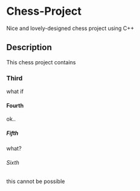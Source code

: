# Chess-Project
Nice and lovely-designed chess project using C++

## Description
This chess project contains

### Third
what if

#### Fourth
ok..

##### Fifth
what?

###### Sixth
 this cannot be possible
